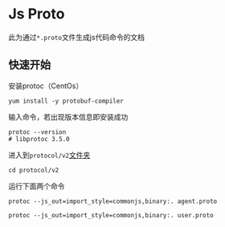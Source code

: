 # Js Proto

此为通过`*.proto`文件生成js代码命令的文档

## 快速开始

安装protoc（CentOs）

```shell
yum install -y protobuf-compiler
```

输入命令，若出现版本信息即安装成功

```shell
protoc --version
# libprotoc 3.5.0
```

进入到`protocol/v2`[文件夹](../../../protocol/v2)

```
cd protocol/v2
```

运行下面两个命令

```shell
protoc --js_out=import_style=commonjs,binary:. agent.proto
```

```
protoc --js_out=import_style=commonjs,binary:. user.proto
```

